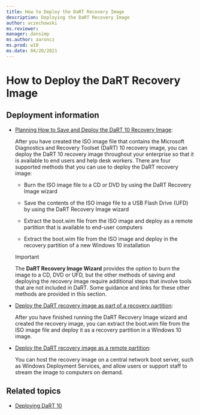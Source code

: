 ```yaml
---
title: How to Deploy the DaRT Recovery Image
description: Deploying the DaRT Recovery Image
author: aczechowski
ms.reviewer: 
manager: dansimp
ms.author: aaroncz
ms.prod: w10
ms.date: 04/20/2021
---
```



# How to Deploy the DaRT Recovery Image

## Deployment information

- [Planning How to Save and Deploy the DaRT 10 Recovery Image](planning-how-to-save-and-deploy-the-dart-10-recovery-image.md):

    After you have created the ISO image file that contains the Microsoft Diagnostics and Recovery Toolset (DaRT) 10 recovery image, you can deploy the DaRT 10 recovery image throughout your enterprise so that it is available to end users and help desk workers. There are four supported methods that you can use to deploy the DaRT recovery image:

    - Burn the ISO image file to a CD or DVD by using the DaRT Recovery Image wizard

    - Save the contents of the ISO image file to a USB Flash Drive (UFD) by using the DaRT Recovery Image wizard

    - Extract the boot.wim file from the ISO image and deploy as a remote partition that is available to end-user computers

    - Extract the boot.wim file from the ISO image and deploy in the recovery partition of a new Windows 10 installation

    > [!IMPORTANT]
    > The **DaRT Recovery Image Wizard** provides the option to burn the image to a CD, DVD or UFD, but the other methods of saving and deploying the recovery image require additional steps that involve tools that are not included in DaRT. Some guidance and links for these other methods are provided in this section.

- [Deploy the DaRT recovery image as part of a recovery partition](how-to-deploy-the-dart-recovery-image-as-part-of-a-recovery-partition-dart-10.md):

    After you have finished running the DaRT Recovery Image wizard and created the recovery image, you can extract the boot.wim file from the ISO image file and deploy it as a recovery partition in a Windows 10 image.

- [Deploy the DaRT recovery image as a remote partition](how-to-deploy-the-dart-recovery-image-as-a-remote-partition-dart-10.md):

    You can host the recovery image on a central network boot server, such as Windows Deployment Services, and allow users or support staff to stream the image to computers on demand.

## Related topics

- [Deploying DaRT 10](deploying-dart-10.md)
